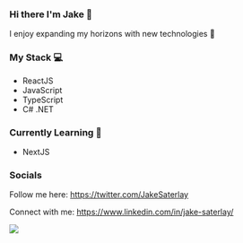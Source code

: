 ### Hi there I'm Jake 👋

I enjoy expanding my horizons with new technologies 🚀

### My Stack 💻
- ReactJS
- JavaScript
- TypeScript
- C# .NET

### Currently Learning 🔬
- NextJS

### Socials
Follow me here:
https://twitter.com/JakeSaterlay

Connect with me:
https://www.linkedin.com/in/jake-saterlay/

![](https://komarev.com/ghpvc/?username=JakeSaterlay)

<!--
**JakeSaterlay/JakeSaterlay** is a ✨ _special_ ✨ repository because its `README.md` (this file) appears on your GitHub profile.

Here are some ideas to get you started:

- 🔭 I’m currently working on ...
- 🌱 I’m currently learning ...
- 👯 I’m looking to collaborate on ...
- 🤔 I’m looking for help with ...
- 💬 Ask me about ...
- 📫 How to reach me: ...
- 😄 Pronouns: ...
- ⚡ Fun fact: ...
-->
